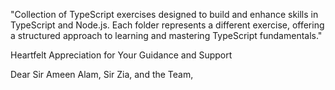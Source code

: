 "Collection of TypeScript exercises designed to build and enhance skills in TypeScript and Node.js. 
Each folder represents a different exercise, offering a structured approach to learning and mastering TypeScript fundamentals."


Heartfelt Appreciation for Your Guidance and Support

Dear Sir Ameen Alam, Sir Zia, and the Team,

